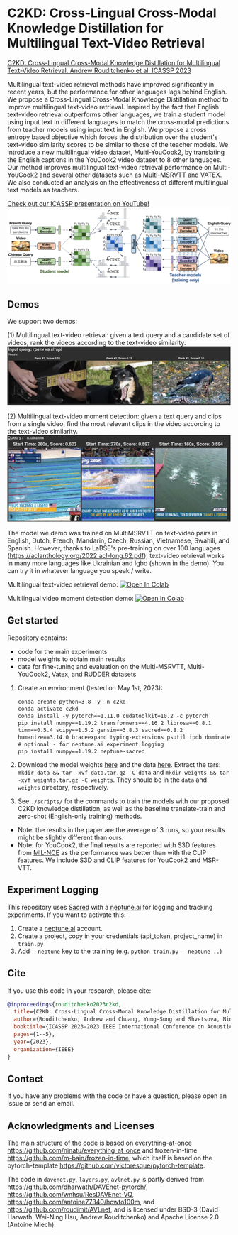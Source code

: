 # C2KD: Cross-Lingual Cross-Modal Knowledge Distillation for Multilingual Text-Video Retrieval

[C2KD: Cross-Lingual Cross-Modal Knowledge Distillation for Multilingual Text-Video Retrieval. Andrew Rouditchenko et al. ICASSP 2023 ](https://arxiv.org/abs/2210.03625)

Multilingual text-video retrieval methods have improved significantly in recent years, but the performance for other languages lags behind English. We propose a Cross-Lingual Cross-Modal Knowledge Distillation method to improve multilingual text-video retrieval. Inspired by the fact that English text-video retrieval outperforms other languages, we train a student model using input text in different languages to match the cross-modal predictions from teacher models using input text in English. We propose a cross entropy based objective which forces the distribution over the student's text-video similarity scores to be similar to those of the teacher models. We introduce a new multilingual video dataset, Multi-YouCook2, by translating the English captions in the YouCook2 video dataset to 8 other languages. Our method improves multilingual text-video retrieval performance on Multi-YouCook2 and several other datasets such as Multi-MSRVTT and VATEX. We also conducted an analysis on the effectiveness of different multilingual text models as teachers.

[Check out our ICASSP presentation on YouTube!](https://youtu.be/oZ-lch3Njpw)
[![Architecture](assets/arch.png)](https://youtu.be/oZ-lch3Njpw)

## Demos
We support two demos:

(1) Multilingual text-video retrieval: given a text query and a candidate set of videos, rank the videos according to the text-video similarity.
[![retrieval](assets/retrieval.gif)](https://colab.research.google.com/drive/1yeyjrzAP5VQCtHF6xZNuH2MjRzwMgeNR?usp=sharing)

(2) Multilingual text-video moment detection: given a text query and clips from a single video, find the most relevant clips in the video according to the text-video similarity.
[![moment detection](assets/moment_detection.gif)](https://colab.research.google.com/drive/1iMMhfG9qEj2RiC60T8VLF3xsJaPYsLH3?usp=sharing)

The model we demo was trained on MultiMSRVTT on text-video pairs in English, Dutch, French, Mandarin, Czech, Russian, Vietnamese, Swahili, and Spanish. However, thanks to LaBSE's pre-training on over 100 languages (https://aclanthology.org/2022.acl-long.62.pdf), text-video retrieval works in many more languages like Ukrainian and Igbo (shown in the demo). You can try it in whatever language you speak / write.

Multilingual text-video retrieval demo: [![Open In Colab](https://colab.research.google.com/assets/colab-badge.svg)](https://colab.research.google.com/drive/1yeyjrzAP5VQCtHF6xZNuH2MjRzwMgeNR?usp=sharing)

Multilingual video moment detection demo: [![Open In Colab](https://colab.research.google.com/assets/colab-badge.svg)](https://colab.research.google.com/drive/1iMMhfG9qEj2RiC60T8VLF3xsJaPYsLH3?usp=sharing)

## Get started

Repository contains:
* code for the main experiments
* model weights to obtain main results
* data for fine-tuning and evaluation on the Multi-MSRVTT, Multi-YouCook2, Vatex, and RUDDER datasets

1. Create an environment (tested on May 1st, 2023):
   ```
   conda create python=3.8 -y -n c2kd
   conda activate c2kd
   conda install -y pytorch==1.11.0 cudatoolkit=10.2 -c pytorch
   pip install numpy==1.19.2 transformers==4.16.2 librosa==0.8.1 timm==0.5.4 scipy==1.5.2 gensim==3.8.3 sacred==0.8.2 humanize==3.14.0 braceexpand typing-extensions psutil ipdb dominate
   # optional - for neptune.ai experiment logging
   pip install numpy==1.19.2 neptune-sacred
   ```
2. Download the model weights [here](https://data.csail.mit.edu/placesaudio/c2kd/weights.tar.gz) and the data [here](https://data.csail.mit.edu/placesaudio/c2kd/data.tar.gz). Extract the tars:
   `mkdir data && tar -xvf data.tar.gz -C data` and `mkdir weights && tar -xvf weights.tar.gz -C weights`. They should be in the `data` and `weights` directory, respectively.
   
3. See `./scripts/` for the commands to train the models with our proposed C2KD knowledge distillation, as well as the baseline translate-train and zero-shot (English-only training) methods.
- Note: the results in the paper are the average of 3 runs, so your results might be slightly different than ours.
- Note: for YouCook2, the final results are reported with S3D features from [MIL-NCE](https://github.com/antoine77340/S3D_HowTo100M) as the performance was better than with the CLIP features. We include S3D and CLIP features for YouCook2 and MSR-VTT.


## Experiment Logging

This repository uses [Sacred](https://github.com/IDSIA/sacred) with a [neptune.ai](https://neptune.ai) for logging and tracking experiments.
If you want to activate this:
1. Create a [neptune.ai](https://neptune.ai) account.
2. Create a project, copy in your credentials (api_token, project_name) in `train.py` 
3. Add `--neptune` key to the training (e.g. `python train.py --neptune ..`)

## Cite

If you use this code in your research, please cite:

```bibtex
@inproceedings{rouditchenko2023c2kd,
  title={C2KD: Cross-Lingual Cross-Modal Knowledge Distillation for Multilingual Text-Video Retrieval},
  author={Rouditchenko, Andrew and Chuang, Yung-Sung and Shvetsova, Nina and Thomas, Samuel and Feris, Rogerio and Kingsbury, Brian and Karlinsky, Leonid and Harwath, David and Kuehne, Hilde and Glass, James},
  booktitle={ICASSP 2023-2023 IEEE International Conference on Acoustics, Speech and Signal Processing (ICASSP)},
  pages={1--5},
  year={2023},
  organization={IEEE}
}
```

## Contact

If you have any problems with the code or have a question, please open an issue or send an email.

## Acknowledgments and Licenses

The main structure of the code is based on everything-at-once https://github.com/ninatu/everything_at_once and frozen-in-time https://github.com/m-bain/frozen-in-time, which itself is based  on the pytorch-template https://github.com/victoresque/pytorch-template.

The code in `davenet.py`, `layers.py`, `avlnet.py` is partly derived from https://github.com/dharwath/DAVEnet-pytorch/, https://github.com/wnhsu/ResDAVEnet-VQ, https://github.com/antoine77340/howto100m, and https://github.com/roudimit/AVLnet, and is licensed under BSD-3 (David Harwath, Wei-Ning Hsu, Andrew Rouditchenko) and Apache License 2.0 (Antoine Miech).